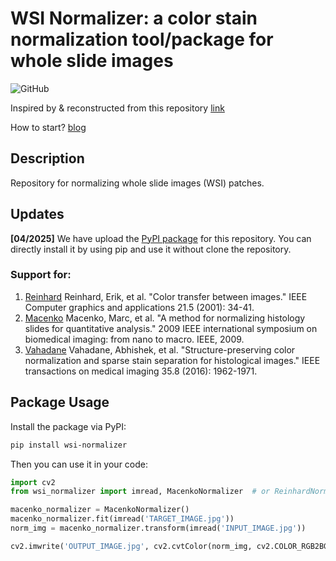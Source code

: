 # WSI Normalizer: a color stain normalization tool/package for whole slide images

![GitHub](https://github.com/HaoyuCui/WSI_Normalizer/)

Inspired by & reconstructed from this repository [link](https://github.com/wanghao14/Stain_Normalization)

How to start? [blog](https://blog.csdn.net/CalvinTri/article/details/135429053)

## Description
Repository for normalizing whole slide images (WSI) patches.

## Updates
**[04/2025]** We have upload the [PyPI package](https://pypi.org/project/wsi-normalizer/) for this repository. You can directly install it by using pip and use it without clone the repository.

### Support for:
1. [Reinhard](https://ieeexplore.ieee.org/abstract/document/946629/) Reinhard, Erik, et al. "Color transfer between images." IEEE Computer graphics and applications 21.5 (2001): 34-41.
2. [Macenko](https://ieeexplore.ieee.org/abstract/document/5193250) Macenko, Marc, et al. "A method for normalizing histology slides for quantitative analysis." 2009 IEEE international symposium on biomedical imaging: from nano to macro. IEEE, 2009.
3. [Vahadane](https://ieeexplore.ieee.org/abstract/document/7460968/) Vahadane, Abhishek, et al. "Structure-preserving color normalization and sparse stain separation for histological images." IEEE transactions on medical imaging 35.8 (2016): 1962-1971.

## Package Usage

Install the package via PyPI:

```bash
pip install wsi-normalizer
```

Then you can use it in your code:

```python
import cv2
from wsi_normalizer import imread, MacenkoNormalizer  # or ReinhardNormalizer, VahadaneNormalizer, TorchVahadaneNormalizer

macenko_normalizer = MacenkoNormalizer()
macenko_normalizer.fit(imread('TARGET_IMAGE.jpg'))
norm_img = macenko_normalizer.transform(imread('INPUT_IMAGE.jpg'))

cv2.imwrite('OUTPUT_IMAGE.jpg', cv2.cvtColor(norm_img, cv2.COLOR_RGB2BGR))
```